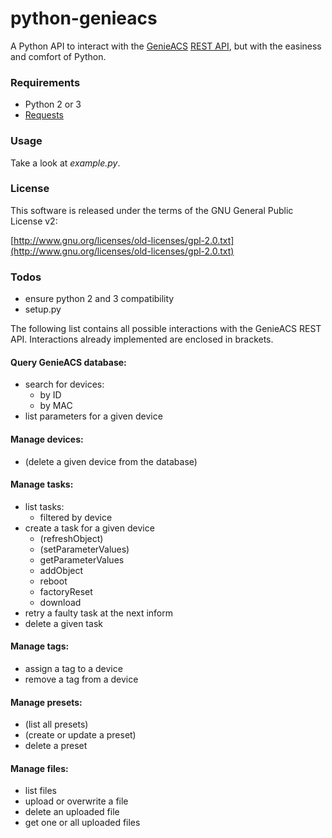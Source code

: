 # python-genieacs

A Python API to interact with the [GenieACS](https://github.com/zaidka/genieacs) [REST API](https://github.com/zaidka/genieacs/wiki/API-Reference), but with the easiness and comfort of Python.

### Requirements

* Python 2 or 3
* [Requests](http://python-requests.org/)

### Usage

Take a look at *example.py*.

### License

This software is released under the terms of the
GNU General Public License v2:

[http://www.gnu.org/licenses/old-licenses/gpl-2.0.txt](http://www.gnu.org/licenses/old-licenses/gpl-2.0.txt)

### Todos

* ensure python 2 and 3 compatibility
* setup.py

The following list contains all possible interactions with the GenieACS REST API. Interactions already implemented are enclosed in brackets.

#### Query GenieACS database:

* search for devices:
  * by ID
  * by MAC
* list parameters for a given device

#### Manage devices:

* (delete a given device from the database)

#### Manage tasks:

* list tasks:
  * filtered by device
* create a task for a given device
  * (refreshObject)
  * (setParameterValues)
  * getParameterValues
  * addObject
  * reboot
  * factoryReset
  * download
* retry a faulty task at the next inform
* delete a given task

#### Manage tags:

* assign a tag to a device
* remove a tag from a device

#### Manage presets:

* (list all presets)
* (create or update a preset)
* delete a preset

#### Manage files:

* list files
* upload or overwrite a file
* delete an uploaded file
* get one or all uploaded files
